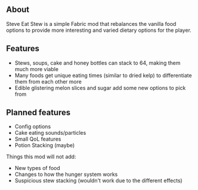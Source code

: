 About
---
Steve Eat Stew is a simple Fabric mod that rebalances the vanilla food options to provide more interesting and varied dietary options for the player.

Features
---
- Stews, soups, cake and honey bottles can stack to 64, making them much more viable
- Many foods get unique eating times (similar to dried kelp) to differentiate them from each other more
- Edible glistering melon slices and sugar add some new options to pick from

Planned features
---
- Config options
- Cake eating sounds/particles
- Small QoL features
- Potion Stacking (maybe)

Things this mod will not add:
- New types of food
- Changes to how the hunger system works
- Suspicious stew stacking (wouldn't work due to the different effects)
